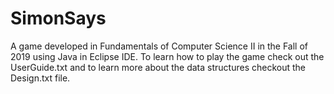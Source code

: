 # SimonSays
A game developed in Fundamentals of Computer Science II in the Fall of 2019 using Java in Eclipse IDE.
To learn how to play the game check out the UserGuide.txt and to learn more about the data structures checkout the Design.txt file.
